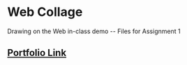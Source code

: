 # Web Collage
Drawing on the Web in-class demo -- Files for Assignment 1

## [Portfolio Link](https://i6.cims.nyu.edu/vz377/drawing)
